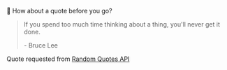 📣 How about a quote before you go?

> If you spend too much time thinking about a thing, you'll never get it done.
>
> <p>- Bruce Lee</p>

Quote requested from [Random Quotes API](https://github.com/lukePeavey/quotable)
